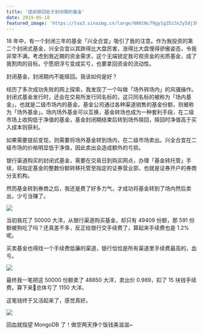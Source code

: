 ```yaml
---
title: '提前赎回处于封闭期的基金'
date: 2019-05-18
featured_image: 'https://tva3.sinaimg.cn/large/006tNc79gy1g35z3x2y5dj30rs0iiaeu.jpg'
---
```


18 年中，有一个封闭三年的基金「兴全合宜」吸引了我的注意。作为我投资的第二个封闭式基金，兴全合宜以其跌得比大盘厉害，涨得比大盘慢得骄傲姿态，令我非常不满。考虑到我近期的资金需求，这个无端锁定我可观资金的劣质基金，成了我割肉的目标。宁愿把浮亏变成实亏，也要拿回资金的流动性。

封闭基金，封闭期内不能赎回。我该如何是好？

<!-- more -->

经历了多次成功失败的网上探索，我发现了一个叫做「场外转场内」的风骚操作。封闭式基金发行时，还会在交易所发行同名标的，这只同名标的被称为「场内基金」，也就是二级市场内的基金。基金公司通过各种渠道销售的基金份额，则被称为「场外基金」。场内场外基金可以互换，基金转场也成为一种套利手段，在二级市场上收购低于净值的基金，基金封闭期结束后转到场外赎回，赎回时净值高于买入成本则获利。

如果需要提前变现，则需要将场外基金转到场内，在二级市场卖出。兴全合宜在二级市场的价格明显低于净值，因此卖出会造成额外的亏损。

银行渠道购买的封闭式基金，需要在交易日到购买网点，办理「基金转托管」手续，将指定基金的整数份额转移托管至指定的证券营业部，也就是证券开户的券商分支机构。

然而基金转到券商之后，我还是费了好多力气，才成功将基金转到了场内然后卖出，少亏当赚了。

![](https://tva3.sinaimg.cn/large/006tNc79gy1g4hcvtb794j30v90r6q5i.jpg)

当初我花了 50000 大洋，从银行渠道购买基金，却只有 49409 份额，那 591 份额被狗吃了吗？还真差不多，反正给银行交手续费了，算起来手续费也是 1.2% 呢。

买卖基金也得找一个手续费低廉的渠道，银行恰恰是所有渠道里手续费最高的，血亏。

![](https://tva1.sinaimg.cn/large/006tNc79gy1g4hci52f5wj30v90gqgnl.jpg)

最终我一笔把这 50000 份额卖了 48850 大洋，卖出价 0.989，扣了 15 块钱手续费。算下来总体亏了 1150 大洋。

这笔钱终于又活起来了，感觉真好。

![](https://tva1.sinaimg.cn/large/006tNc79gy1g4hcqvcf2aj30u01i342n.jpg)

回血就指望 MongoDB 了！做空两天挣个饭钱美滋滋~

